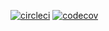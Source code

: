 [![circleci](https://circleci.com/gh/reemobeid17/Modern-JavaScript-Stack.svg?style=svg)](https://app.circleci.com/pipelines/github/reemobeid17/Modern-JavaScript-Stack?branch=master)
[![codecov](https://codecov.io/gh/reemobeid17/Modern-JavaScript-Stack/branch/master/graph/badge.svg?token=CMQJM7JDFR)](https://codecov.io/gh/reemobeid17/Modern-JavaScript-Stack)
